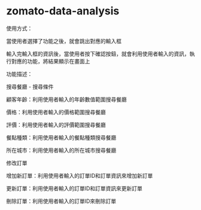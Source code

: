 # zomato-data-analysis

使用方式：

當使用者選擇了功能之後，就會跳出對應的輸入框

輸入完輸入框的資訊後，當使用者按下確認按鈕，就會利用使用者輸入的資訊，執行對應的功能，將結果顯示在畫面上

功能描述：

搜尋餐廳 - 搜尋條件
  
  顧客年齡：利用使用者輸入的年齡數值範圍搜尋餐廳
  
  價格：利用使用者輸入的價格範圍搜尋餐廳
  
  評價：利用使用者輸入的評價範圍搜尋餐廳
  
  餐點種類：利用使用者輸入的餐點種類搜尋餐廳
  
  所在城市：利用使用者輸入的所在城市搜尋餐廳

修改訂單
  
  增加新訂單：利用使用者輸入的訂單ID和訂單資訊來增加新訂單
  
  更新訂單：利用使用者輸入的訂單ID和訂單資訊來更新訂單
  
  刪除訂單：利用使用者輸入的訂單ID來刪除訂單
